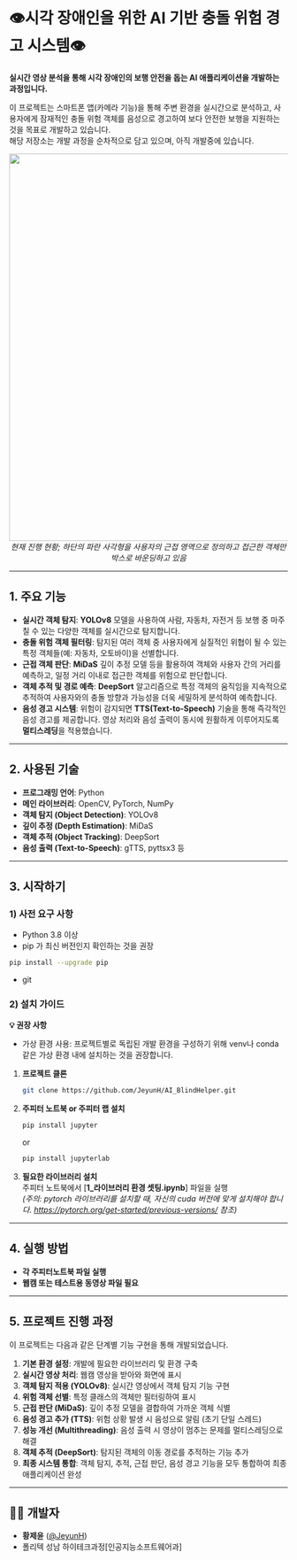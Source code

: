 # 👁️시각 장애인을 위한 AI 기반 충돌 위험 경고 시스템👁️

**실시간 영상 분석을 통해 시각 장애인의 보행 안전을 돕는 AI 애플리케이션을 개발하는 과정입니다.**

이 프로젝트는 스마트폰 앱(카메라 기능)을 통해 주변 환경을 실시간으로 분석하고, 사용자에게 잠재적인 충돌 위험 객체를 음성으로 경고하여 보다 안전한 보행을 지원하는 것을 목표로 개발하고 있습니다.<br>
해당 저장소는 개발 과정을 순차적으로 담고 있으며, 아직 개발중에 있습니다.

<p align="center"><img src="./statics/yolo+DeepSortW640,S200.gif" width="700"><br><em>현재 진행 현황; 하단의 파란 사각형을 사용자의 근접 영역으로 정의하고 접근한 객체만 박스로 바운딩하고 있음</em></p>

---

## 1. 주요 기능

- **실시간 객체 탐지**: **YOLOv8** 모델을 사용하여 사람, 자동차, 자전거 등 보행 중 마주칠 수 있는 다양한 객체를 실시간으로 탐지합니다.
- **충돌 위험 객체 필터링**: 탐지된 여러 객체 중 사용자에게 실질적인 위협이 될 수 있는 특정 객체들(예: 자동차, 오토바이)을 선별합니다.
- **근접 객체 판단**: **MiDaS** 깊이 추정 모델 등을 활용하여 객체와 사용자 간의 거리를 예측하고, 일정 거리 이내로 접근한 객체를 위험으로 판단합니다.
- **객체 추적 및 경로 예측**: **DeepSort** 알고리즘으로 특정 객체의 움직임을 지속적으로 추적하여 사용자와의 충돌 방향과 가능성을 더욱 세밀하게 분석하여 예측합니다.
- **음성 경고 시스템**: 위험이 감지되면 **TTS(Text-to-Speech)** 기술을 통해 즉각적인 음성 경고를 제공합니다. 영상 처리와 음성 출력이 동시에 원활하게 이루어지도록 **멀티스레딩**을 적용했습니다.

---

## 2. 사용된 기술

- **프로그래밍 언어**: Python
- **메인 라이브러리**: OpenCV, PyTorch, NumPy
- **객체 탐지 (Object Detection)**: YOLOv8
- **깊이 추정 (Depth Estimation)**: MiDaS
- **객체 추적 (Object Tracking)**: DeepSort
- **음성 출력 (Text-to-Speech)**: gTTS, pyttsx3 등

---

## 3. 시작하기

### 1) 사전 요구 사항

- Python 3.8 이상
- pip 가 최신 버전인지 확인하는 것을 권장
```bash
pip install --upgrade pip
```
- git

### 2) 설치 가이드

**💡 권장 사항**
- 가상 환경 사용: 프로젝트별로 독립된 개발 환경을 구성하기 위해 venv나 conda 같은 가상 환경 내에 설치하는 것을 권장합니다.

1.  **프로젝트 클론**
    ```bash
    git clone https://github.com/JeyunH/AI_BlindHelper.git
    ```
    
2.  **주피터 노트북 or 주피터 랩 설치**
    ```bash
    pip install jupyter
    ```
    or
    ```bash
    pip install jupyterlab
    ```
    
3.  **필요한 라이브러리 설치**<br>
    주피터 노트북에서 [**1_라이브러리 환경 셋팅.ipynb**] 파일을 실행 <br>
    *(주의: pytorch 라이브러리를 설치할 때, 자신의 cuda 버전에 맞게 설치해야 합니다. https://pytorch.org/get-started/previous-versions/ 참조)*

---

## 4. 실행 방법

- **각 주피터노트북 파일 실행**
- **웹캠 또는 테스트용 동영상 파일 필요**
---

## 5. 프로젝트 진행 과정

이 프로젝트는 다음과 같은 단계별 기능 구현을 통해 개발되었습니다.

1.  **기본 환경 설정**: 개발에 필요한 라이브러리 및 환경 구축
2.  **실시간 영상 처리**: 웹캠 영상을 받아와 화면에 표시
3.  **객체 탐지 적용 (YOLOv8)**: 실시간 영상에서 객체 탐지 기능 구현
4.  **위험 객체 선별**: 특정 클래스의 객체만 필터링하여 표시
5.  **근접 판단 (MiDaS)**: 깊이 추정 모델을 결합하여 가까운 객체 식별
6.  **음성 경고 추가 (TTS)**: 위험 상황 발생 시 음성으로 알림 (초기 단일 스레드)
7.  **성능 개선 (Multithreading)**: 음성 출력 시 영상이 멈추는 문제를 멀티스레딩으로 해결
8.  **객체 추적 (DeepSort)**: 탐지된 객체의 이동 경로를 추적하는 기능 추가
9.  **최종 시스템 통합**: 객체 탐지, 추적, 근접 판단, 음성 경고 기능을 모두 통합하여 최종 애플리케이션 완성

---

## 🧑‍💻 개발자
*   **황제윤** ([@JeyunH](https://github.com/JeyunH))
*   폴리텍 성남 하이테크과정[인공지능소프트웨어과]
